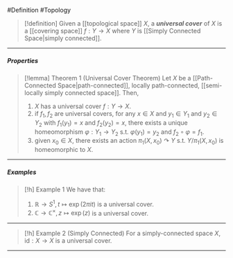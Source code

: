 #Definition #Topology 

> [!definition]
> Given a [[topological space]] $X$, a ***universal cover*** of $X$ is a [[covering space]] $f:Y\to X$ where $Y$ is [[Simply Connected Space|simply connected]].
---
##### Properties
> [!lemma] Theorem 1 (Universal Cover Theorem)
> Let $X$ be a [[Path-Connected Space|path-connected]], locally path-connected, [[semi-locally simply connected space]]. Then, 
> 1. $X$ has a universal cover $f:Y\to X$.
> 2. if $f_{1},f_{2}$ are universal covers, for any $x\in X$ and $y_{1}\in Y_{1}$ and $y_{2}\in Y_{2}$ with $f_{1}(y_{1})=x$ and $f_{2}(y_{2})=x$, there exists a unique homeomorphism $\varphi:Y_{1}\to Y_{2}$ s.t. $\varphi(y_{1})=y_{2}$ and $f_{2}\circ\varphi=f_{1}$.
> 3. given $x_{0}\in X$, there exists an action $\pi_{1}(X,x_{0}) \curvearrowright Y$ s.t. $Y / \pi_{1}(X,x_{0})$ is homeomorphic to $X$.
---
##### Examples
> [!h] Example 1
> We have that:
> 1. $\mathbb{R}\to S^1,t\mapsto \exp(2\pi it)$ is a universal cover.
> 2. $\mathbb{C}\to \mathbb{C}^\times, z\mapsto \exp(z)$ is a universal cover. 
---
> [!h] Example 2 (Simply Connected)
> For a simply-connected space $X$, $\text{id}:X\to X$ is a universal cover.
---
